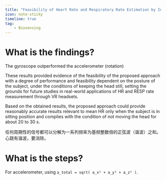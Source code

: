 ```yaml
---
title: "Feasibility of Heart Rate and Respiratory Rate Estimation by Inertial Sensors Embedded in a Virtual Reality Headset"
icon: note-sticky
timeline: true
tag:
    - Biosensing
---
```


# What is the findings?

The gyroscope outperformed the accelerometer (rotation)


These results provided evidence of the feasibility of the proposed approach with a degree of performance and feasibility dependent on the posture of the subject, under the conditions of keeping the head still, setting the grounds for future studies in real-world applications of HR and RESP rate measurement through VR headsets.

Based on the obtained results, the proposed approach could provide reasonably accurate results relevant to mean HR only when the subject is in sitting position and complies with the condition of not moving the head for about 20 to 30 s.

任何周期性的信号都可以分解为一系列频率为基频整数倍的正弦波（谐波）之和。心跳有谐波，要消除。

# What is the steps?

For accelerometer, using `a_total = sqrt( a_x² + a_y² + a_z² )`. 

